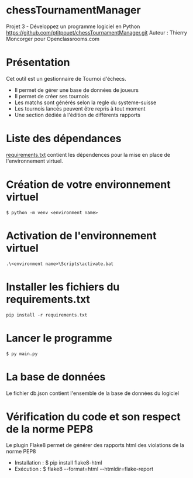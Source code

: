 # chessTournamentManager
Projet 3 - Développez un programme logiciel en Python
https://github.com/ptitpouet/chessTournamentManager.git
Auteur : Thierry Moncorger pour Openclassrooms.com

# Présentation
Cet outil est un gestionnaire de Tournoi d'échecs. 
- Il permet de gérer une base de données de joueurs
- Il permet de créer ses tournois
- Les matchs sont générés selon la regle du systeme-suisse
- Les tournois lancés peuvent être repris à tout moment
- Une section dédiée à l'édition de différents rapports


# Liste des dépendances
[requirements.txt](requirements.txt) contient les dépendences pour la mise en place de l'environnement virtuel.

# Création de votre environnement virtuel 
    $ python -m venv <environment name>
# Activation de l'environnement virtuel
    .\<environment name>\Scripts\activate.bat
# Installer les fichiers du requirements.txt
    pip install -r requirements.txt       
# Lancer le programme
    $ py main.py


# La base de données
Le fichier db.json contient l'ensemble de la base de données du logiciel


# Vérification du code et son respect de la norme PEP8
Le plugin Flake8 permet de générer des rapports html des violations de la norme PEP8
- Installation :
$ pip install flake8-html
- Exécution :
$ flake8 --format=html --htmldir=flake-report